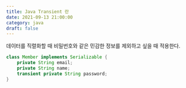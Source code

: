 ```yaml
---
title: Java Transient 란
date: 2021-09-13 21:00:00
category: java
draft: false
---
```


데이터를 직렬화할 때 비밀번호와 같은 민감한 정보를 제외하고 싶을 때 적용한다.

```java
class Member implements Serializable {
    private String email;
    private String name;
    transient private String password;
}
```
